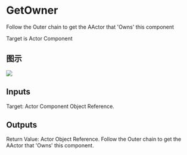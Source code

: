 # GetOwner

Follow the Outer chain to get the AActor that 'Owns' this component

Target is Actor Component

## 图示

![]($-20221218-18242864.png)

## Inputs

Target: Actor Component Object Reference.  

## Outputs

Return Value: Actor Object Reference. Follow the Outer chain to get the AActor that 'Owns' this component.

